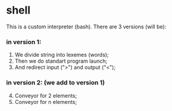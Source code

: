 # shell

This is a custom interpreter (bash). 
There are 3 versions (will be): 
  ### in version 1: 
  1. We divide string into lexemes (words);
  2. Then we do standart program launch;
  3. And redirect input (">") and output ("<");
  
  ### in version 2: (we add to version 1)
  4. Conveyor for 2 elements;
  5. Conveyor for n elements;

